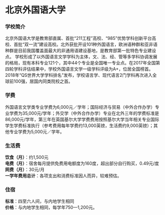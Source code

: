 # 北京外国语大学
### 学校简介
北京外国语大学是教育部直属、首批“211工程”高校、“985”优势学科创新平台高校、首批“双一流”建设高校。北外获批开设101种外国语言，欧洲语种群和亚非语种群是目前我国覆盖面最大的非通用语建设基地，是教育部第一批特色专业建设点。 学校形成了以外国语言文学学科为主体，文、法、经、管等多学科协调发展的格局，现有本科专业121个，其中44个专业是全国唯一专业点。在2017年全国第四轮学科评估结果中，学校外国语言文学一级学科评级为A+，位居全国榜首。2018年“QS世界大学学科排名”发布，学校语言学、现代语言2门学科再次进入全球前100强，居国内同类院校之首。

### 学费
外国语言文学类专业学费为6,000元／学年；国际经济与贸易（中外合作办学）专业学费为35,000元/学年；外交学（中外合作办学）专业在北外三年的学费标准是86,000元/学年，第三年在英国基尔大学学费费用按照基尔大学当年相关专业国际学生学费标准执行（参考费用每年学费约13,000英镑，生活费约9,000英镑）；其他专业学费为5,000元／学年。

### 生活费
**饮食（月）**：约1,500元  
**电费（月）**：宿舍每月提供免费用电额度为160度，超出部分自行购买，0.49元/度  
**网费（月）**：30元/月  
**一学年费用总计**：各项支出和消费标准因人而异，较难预估。  

### 住宿
**标准**：四至六人间，与内地学生相同  
**价格**：与内地学生相同，每学年750—1,200元。  

